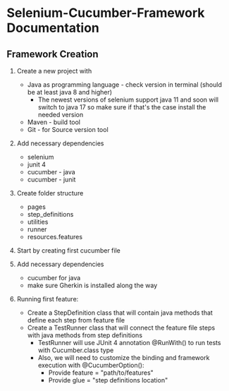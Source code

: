 # Selenium-Cucumber-Framework Documentation

## Framework Creation

1. Create a new project with
   - Java as programming language - check version in terminal (should be at least java 8 and higher)
     - The newest versions of selenium support java 11 and soon will switch to java 17 so make sure if that's the case install the needed version
   - Maven - build tool
   - Git - for Source version tool

2. Add necessary dependencies
   - selenium 
   - junit 4
   - cucumber - java
   - cucumber - junit

3. Create folder structure
   - pages
   - step_definitions
   - utilities
   - runner
   - resources.features

4. Start by creating first cucumber file
5. Add necessary dependencies
   - cucumber for java
   - make sure Gherkin is installed along the way
6. Running first feature:
   - Create a StepDefinition class that will contain java methods that define each step from feature file
   - Create a TestRunner class that will connect the feature file steps with java methods from step definitions
     - TestRunner will use JUnit 4 annotation @RunWith() to run tests with Cucumber.class type
     - Also, we will need to customize the binding and framework execution with @CucumberOption():
       - Provide feature = "path/to/features"
       - Provide glue = "step definitions location"
     